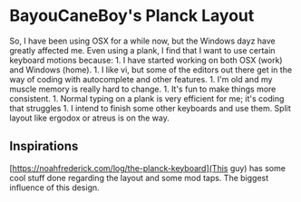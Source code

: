 # BayouCaneBoy's Planck Layout

So, I have been using OSX for a while now, but the Windows dayz have greatly affected me. Even using a plank, I find that I want to use certain keyboard motions because:
    1. I have started working on both OSX (work) and Windows (home).
    1. I like vi, but some of the editors out there get in the way of coding with autocomplete and other features.
    1. I'm old and my muscle memory is really hard to change.
    1. It's fun to make things more consistent.
    1. Normal typing on a plank is very efficient for me; it's coding that struggles
    1. I intend to finish some other keyboards and use them. Split layout like ergodox or atreus is on the way.


## Inspirations

[https://noahfrederick.com/log/the-planck-keyboard](This guy) has some cool stuff done regarding the layout and some mod taps. The biggest influence of this design.


